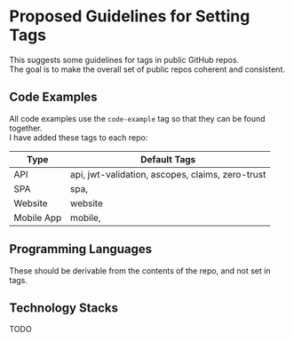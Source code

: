 # Proposed Guidelines for Setting Tags

This suggests some guidelines for tags in public GitHub repos.\
The goal is to make the overall set of public repos coherent and consistent.

## Code Examples

All code examples use the `code-example` tag so that they can be found together.\
I have added these tags to each repo:

| Type | Default Tags |
| ---- | ------------ |
| API | api, jwt-validation, ascopes, claims, zero-trust |
| SPA | spa, |
| Website | website |
| Mobile App | mobile, |

## Programming Languages

These should be derivable from the contents of the repo, and not set in tags.

## Technology Stacks

TODO
